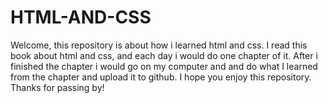 # HTML-AND-CSS

Welcome, this repository is about how i learned html and css.
I read this book about html and css, and each day i would do one chapter of it.
After i finished the chapter i would go on my computer and and do what I learned from the chapter and upload it to github. 
I hope you enjoy this repository.
Thanks for passing by!
